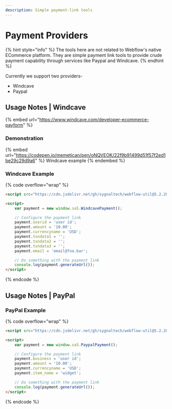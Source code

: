 ```yaml
---
description: Simple payment-link tools
---
```


# Payment Providers

{% hint style="info" %}
The tools here are not related to Webflow's native ECommerce platform. They are simple payment link tools to provide crude payment capability through services like Paypal and Windcave.&#x20;
{% endhint %}

Currently we support two providers-

* Windcave
* Paypal

## Usage Notes | Windcave

{% embed url="https://www.windcave.com/developer-ecommerce-payform" %}

### Demonstration

{% embed url="https://codepen.io/memetican/pen/oNQVEOK/22f9b91499d51f57f2ed1be29c29d9a6" %}
Windcave example
{% endembed %}

### Windcave Example <a href="#step-1---write-your-code" id="step-1---write-your-code"></a>

{% code overflow="wrap" %}
```html
<script src="https://cdn.jsdelivr.net/gh/sygnaltech/webflow-util@5.2.20/dist/webflow-commerce.js"></script>

<script>
    var payment = new window.sa5.WindcavePayment();

    // Configure the payment link
    payment.userid = 'user id';
    payment.amount = '10.00';
    payment.currencyname = 'USD';
    payment.txndata1 = '';
    payment.txndata2 = '';
    payment.txndata3 = '';
    payment.email = 'email@foo.bar';

    // Do something with the payment link
    console.log(payment.generateUrl());
</script>
```
{% endcode %}

## Usage Notes | PayPal

### PayPal Example

{% code overflow="wrap" %}
```html
<script src="https://cdn.jsdelivr.net/gh/sygnaltech/webflow-util@5.2.20/dist/webflow-commerce.js"></script>

<script>
    var payment = new window.sa5.PaypalPayment();

    // Configure the payment link
    payment.business = 'user id';
    payment.amount = '10.00';
    payment.currencyname = 'USD';
    payment.item_name = 'widget';

    // Do something with the payment link
    console.log(payment.generateUrl());
</script>

```
{% endcode %}
